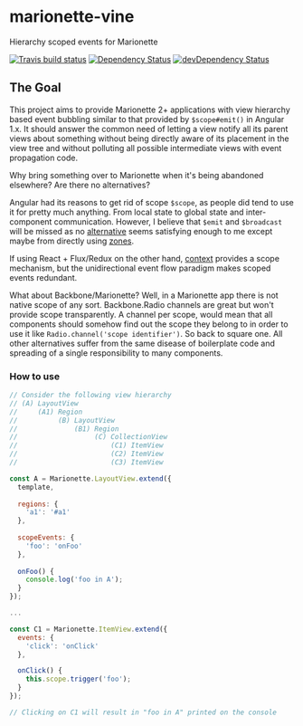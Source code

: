 # marionette-vine

Hierarchy scoped events for Marionette

[![Travis build status](http://img.shields.io/travis/th3hunt/marionette-vine.svg?style=flat)](https://travis-ci.org/th3hunt/marionette-vine)
[![Dependency Status](https://david-dm.org/th3hunt/marionette-vine.svg)](https://david-dm.org/th3hunt/marionette-vine)
[![devDependency Status](https://david-dm.org/th3hunt/marionette-vine/dev-status.svg)](https://david-dm.org/th3hunt/marionette-vine#info=devDependencies)


## The Goal

This project aims to provide Marionette 2+ applications with view hierarchy based event bubbling similar to that provided by `$scope#emit()` in Angular 1.x. It should answer the common need of letting a view notify all its parent views about something without being directly aware of its placement in the view tree and without polluting all possible intermediate views with event propagation code. 


Why bring something over to Marionette when it's being abandoned elsewhere? Are there no alternatives?


Angular had its reasons to get rid of scope `$scope`, as people did tend to use it for pretty much anything. From local state to global state and inter-component communication. However, I believe that `$emit` and `$broadcast` will be missed as no [alternative](http://stackoverflow.com/questions/34700438/global-events-in-angular-2) seems satisfying enough to me except maybe from directly using [zones](https://github.com/angular/zone.js/).


If using React + Flux/Redux on the other hand, [context](https://facebook.github.io/react/docs/context.html) provides a scope mechanism, but the unidirectional event flow paradigm makes scoped events redundant.  


What about Backbone/Marionette? Well, in a Marionette app there is not native scope of any sort. Backbone.Radio channels are great but won't provide scope transparently. A channel per scope, would mean that all components should somehow find out the scope they belong to in order to use it like `Radio.channel('scope identifier')`. So back to square one. All other alternatives suffer from the same disease of boilerplate code and spreading of a single responsibility to many components.


### How to use

```javascript
// Consider the following view hierarchy
// (A) LayoutView 
//     (A1) Region
//          (B) LayoutView
//              (B1) Region      
//                   (C) CollectionView
//                       (C1) ItemView
//                       (C2) ItemView
//                       (C3) ItemView

const A = Marionette.LayoutView.extend({
  template,
  
  regions: {
    'a1': '#a1'
  },
  
  scopeEvents: {
    'foo': 'onFoo'
  },
  
  onFoo() {
    console.log('foo in A');
  }
});

...

const C1 = Marionette.ItemView.extend({
  events: {
    'click': 'onClick'
  },

  onClick() {
    this.scope.trigger('foo');
  }
});

// Clicking on C1 will result in "foo in A" printed on the console
```
